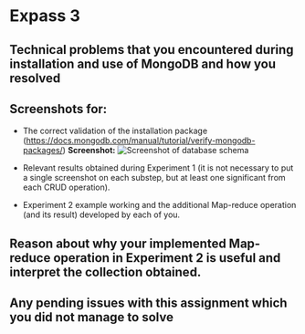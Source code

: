 # Expass 3
## Technical problems that you encountered during installation and use of MongoDB and how you resolved

## Screenshots for:

- The correct validation of the installation package (https://docs.mongodb.com/manual/tutorial/verify-mongodb-packages/)
<b>Screenshot:</b>
![Screenshot of database schema](./imgs/Checksum.png?raw=true)

- Relevant results obtained during Experiment 1 (it is not necessary to put a single screenshot on each substep, but at least one significant from each CRUD operation).

- Experiment 2 example working and the additional Map-reduce operation (and its result) developed by each of you.

## Reason about why your implemented Map-reduce operation in Experiment 2 is useful and interpret the collection obtained.

## Any pending issues with this assignment which you did not manage to solve
